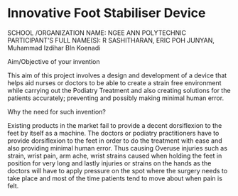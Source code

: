 # Innovative Foot Stabiliser Device

SCHOOL /ORGANIZATION NAME: NGEE ANN POLYTECHNIC
PARTICIPANT’S FULL NAME(S): R SASHITHARAN, ERIC POH JUNYAN, Muhammad Izdihar BIn Koenadi 


Aim/Objective of your invention 

This aim of this  project involves a design and development of a device that helps aid nurses or doctors to be able to create a strain free environment while carrying out the Podiatry Treatment and also creating solutions for the patients accurately; preventing and possibly making minimal human error.


Why the need for such invention? 	

Existing products in the market fail to provide a decent dorsiflexion to the feet by itself as a machine. The doctors or podiatry practitioners have to provide dorsiflexion to the feet in order to do the treatment with ease and also providing minimal human error. Thus causing Overuse injuries such as strain, wrist pain, arm ache, wrist strains caused when holding the feet in position for very long and lastly injuries or strains on the hands as the doctors will have to apply pressure on the spot where the surgery needs to take place and most of the time patients tend to move about when pain is felt.

